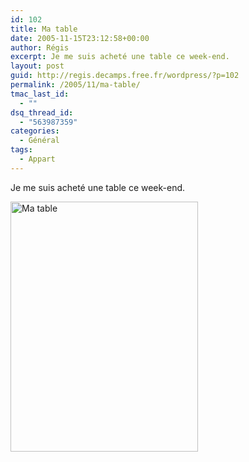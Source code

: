 ```yaml
---
id: 102
title: Ma table
date: 2005-11-15T23:12:58+00:00
author: Régis
excerpt: Je me suis acheté une table ce week-end.
layout: post
guid: http://regis.decamps.free.fr/wordpress/?p=102
permalink: /2005/11/ma-table/
tmac_last_id:
  - ""
dsq_thread_id:
  - "563987359"
categories:
  - Général
tags:
  - Appart
---
```

Je me suis acheté une table ce week-end.
  
<img src='http://blog.decamps.info/data/img_2548_table.jpg' width="300" height="400" alt="Ma table" />
